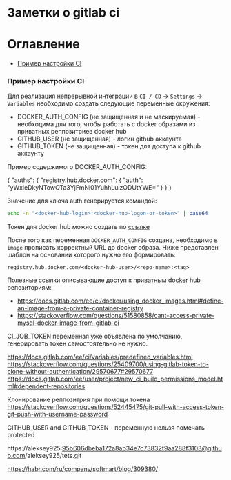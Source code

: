 Заметки о gitlab ci
================

# Оглавление

- [Пример настройки CI](#Пример-настройки-CI)


<a name='Пример-настройки-CI'></a>
### Пример настройки CI

Для реализация непрерывной интеграции в `CI / CD` -> `Settings` -> `Variables`
необходимо создать следующие переменные окружения:

- DOCKER_AUTH_CONFIG (не защищенная и не маскируемая) - необходима для того, 
    чтобы работать с docker образами из приватных реппозитриев docker hub
- GITHUB_USER (не защищенная) - логин github аккаунта
- GITHUB_TOKEN (не защищенная) - токен для доступа к github аккаунту


Пример содержимого DOCKER_AUTH_CONFIG:

{
    "auths": {
        "registry.hub.docker.com": {
            "auth": "yWxleDkyNTowOTa3YjFmNi01YuhhLuizODUtYWE="
        }
    }
}

Значение для ключа auth генерируется командой:

```bash
echo -n "<docker-hub-login>:<docker-hub-logon-or-token>" | base64
```

Токен для docker hub можно создать по [ссылке](https://hub.docker.com/settings/security) 

После того как переменная `DOCKER_AUTH_CONFIG` создана, необходимо в `image` 
прописать корректный URL до docker образа. Ниже представлен шаблон на основании
которого нужно его формировать:

```
registry.hub.docker.com/<docker-hub-user>/<repo-name>:<tag>
```

Полезные ссылки описывающие доступ к приватным docker hub репозиториям: 

- https://docs.gitlab.com/ee/ci/docker/using_docker_images.html#define-an-image-from-a-private-container-registry
- https://stackoverflow.com/questions/51580858/cant-access-private-mysql-docker-image-from-gitlab-ci




CI_JOB_TOKEN переменная уже объявлена по умолчанию, генерировать токен самостоятельно не нужно.

https://docs.gitlab.com/ee/ci/variables/predefined_variables.html
https://stackoverflow.com/questions/25409700/using-gitlab-token-to-clone-without-authentication/29570677#29570677
https://docs.gitlab.com/ee/user/project/new_ci_build_permissions_model.html#dependent-repositories


Клонирование реппозитрия при помощи токена
https://stackoverflow.com/questions/52445475/git-pull-with-access-token-git-push-with-username-password


GITHUB_USER and GITHUB_TOKEN - переменную нельзя помечать protected

https://aleksey925:95b606dbeba172a8ab34e7c73832f9aa288f3103@github.com/aleksey925/tets.git


https://habr.com/ru/company/softmart/blog/309380/